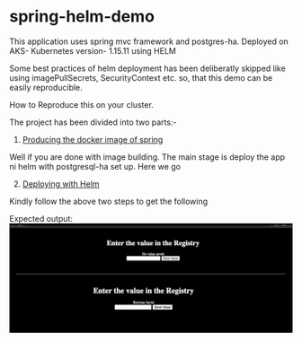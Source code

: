 # spring-helm-demo
This application uses spring mvc framework and postgres-ha. Deployed on AKS-
Kubernetes version- 1.15.11 using HELM

Some best practices of helm deployment has been deliberatly skipped like using 
imagePullSecrets, SecurityContext etc. so,  that this demo can be easily
reproducible.

How to Reproduce this on your cluster.

The project has been divided into two parts:-

1. [Producing the docker image of spring](https://github.com/DevopsRizwan/spring-helm-demo/blob/master/spring-app/README.md)

Well if you are done with image building. The main stage is deploy the app ni helm with postgresql-ha set up. Here we go 

2.  [Deploying with Helm](https://github.com/DevopsRizwan/spring-helm-demo/blob/master/helm-charts/README.md)

Kindly follow the above two steps  to get the following

Expected output:
<img src="images/landing.png"
     alt="landing"
     style="float: left; margin-right: 10px;" />

<img src="images/db-value.png"
     alt="landing"
     style="float: left; margin-right: 10px;" />



